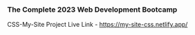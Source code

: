 ### The Complete 2023 Web Development Bootcamp

CSS-My-Site Project Live Link - https://my-site-css.netlify.app/